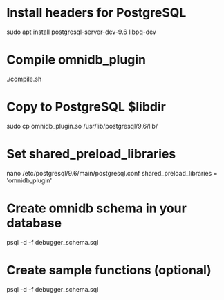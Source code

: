 # Install headers for PostgreSQL
sudo apt install postgresql-server-dev-9.6 libpq-dev

# Compile omnidb_plugin
./compile.sh

# Copy to PostgreSQL $libdir
sudo cp omnidb_plugin.so /usr/lib/postgresql/9.6/lib/

# Set shared_preload_libraries
nano /etc/postgresql/9.6/main/postgresql.conf
    shared_preload_libraries = 'omnidb_plugin'

# Create omnidb schema in your database
psql -d <database> -f debugger_schema.sql

# Create sample functions (optional)
psql -d <database> -f debugger_schema.sql
